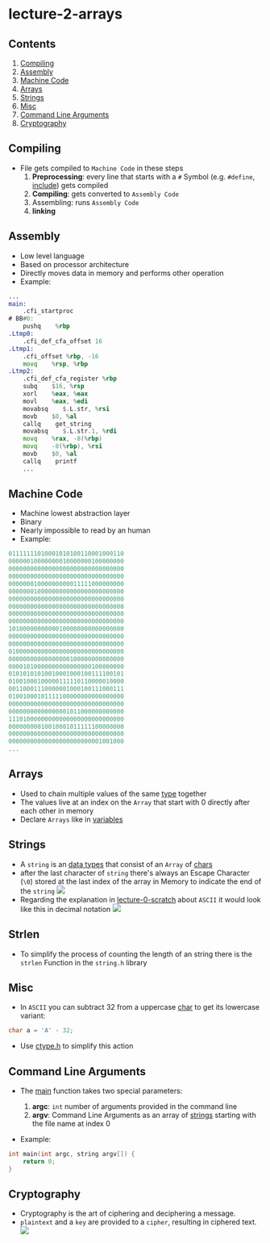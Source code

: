 # lecture-2-arrays

## Contents

1. [Compiling](#compiling)
2. [Assembly](#assembly)
3. [Machine Code](#machine-code)
4. [Arrays](#arrays)
5. [Strings](#strings)
6. [Misc](#misc)
7. [Command Line Arguments](#command-line-arguments)
8. [Cryptography](#cryptography)

## Compiling

- File gets compiled to `Machine Code` in these steps
	1. **Preprocessing**: every line that starts with a `#` Symbol (e.g. `#define`, [include](computer-science/docs/c/libraries.md)) gets compiled
	2. **Compiling**: gets converted to `Assembly Code`
	3. Assembling: runs `Assembly Code`
	4. **linking**

## Assembly

- Low level language
- Based on processor architecture
- Directly moves data in memory and performs other operation
- Example:

```asm
...
main:
    .cfi_startproc
# BB#0:
    pushq    %rbp
.Ltmp0:
    .cfi_def_cfa_offset 16
.Ltmp1:
    .cfi_offset %rbp, -16
    movq    %rsp, %rbp
.Ltmp2:
    .cfi_def_cfa_register %rbp
    subq    $16, %rsp
    xorl    %eax, %eax
    movl    %eax, %edi
    movabsq    $.L.str, %rsi
    movb    $0, %al
    callq    get_string
    movabsq    $.L.str.1, %rdi
    movq    %rax, -8(%rbp)
    movq    -8(%rbp), %rsi
    movb    $0, %al
    callq    printf
    ...
```

## Machine Code

- Machine lowest abstraction layer
- Binary
- Nearly impossible to read by an human
- Example:

```c
01111111010001010100110001000110
00000010000000010000000100000000
00000000000000000000000000000000
00000000000000000000000000000000
00000001000000000011111000000000
00000001000000000000000000000000
00000000000000000000000000000000
00000000000000000000000000000000
00000000000000000000000000000000
00000000000000000000000000000000
10100000000000100000000000000000
00000000000000000000000000000000
00000000000000000000000000000000
01000000000000000000000000000000
00000000000000000100000000000000
00001010000000000000000100000000
01010101010010001000100111100101
01001000100000111110110000010000
00110001110000001000100111000111
01001000101111100000000000000000
00000000000000000000000000000000
00000000000000001011000000000000
11101000000000000000000000000000
00000000010010001011111100000000
00000000000000000000000000000000
00000000000000000000000001001000
...
```

## Arrays

- Used to chain multiple values of the same [type](computer-science/docs/c/types.md) together
- The values live at an index on the `Array` that start with 0 directly after each other in memory
- Declare `Arrays` like in [variables](computer-science/docs/c/variables.md)

## Strings

- A `string` is an [data types](computer-science/docs/c/types.md) that consist of an `Array` of [chars](computer-science/docs/c/types.md)
- after the last character of `string` there's always an Escape Character (`\0`) stored at the last index of the array in Memory to indicate the end of the `string`
	![](string.png)
- Regarding the explanation in [lecture-0-scratch](lecture-0-scratch.md) about `ASCII` it would look like this in decimal notation
	![](string-decimal.png)

## Strlen

- To simplify the process of counting the length of an string there is the `strlen` Function in the `string.h` library

## Misc

- In `ASCII` you can subtract 32 from a uppercase [char](computer-science/docs/c/types.md) to get its lowercase variant:

```c
char a = 'A' - 32;
```

- Use [ctype.h](computer-science/docs/c/libraries.md) to simplify this action

## Command Line Arguments

- The [main](lecture-1-c.md) function takes two special parameters:
	1. **argc**: `int` number of arguments provided in the command line
	2. **argv**: Command Line Arguments as an array of [strings](computer-science/docs/c/types.md) starting with the file name at index 0

- Example:

```c
int main(int argc, string argv[]) {
	return 0;
}
```

## Cryptography

- Cryptography is the art of ciphering and deciphering a message.
- `plaintext` and a `key` are provided to a `cipher`, resulting in ciphered text.
	![](ciphertext.png)
